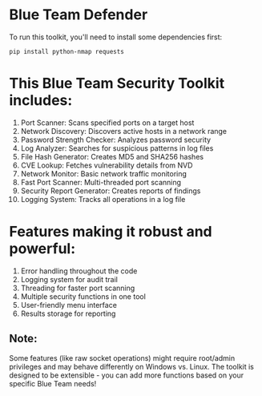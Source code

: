 # Blue Team Defender

To run this toolkit, you'll need to install some dependencies first:

    pip install python-nmap requests
    
# This Blue Team Security Toolkit includes:

1.  Port Scanner: Scans specified ports on a target host
2.  Network Discovery: Discovers active hosts in a network range
3.  Password Strength Checker: Analyzes password security
4.  Log Analyzer: Searches for suspicious patterns in log files
5.  File Hash Generator: Creates MD5 and SHA256 hashes
6.  CVE Lookup: Fetches vulnerability details from NVD
7.  Network Monitor: Basic network traffic monitoring
8.  Fast Port Scanner: Multi-threaded port scanning
9.  Security Report Generator: Creates reports of findings
10.  Logging System: Tracks all operations in a log file


# Features making it robust and powerful:

1.  Error handling throughout the code
2.  Logging system for audit trail
3.  Threading for faster port scanning
4.  Multiple security functions in one tool
5.  User-friendly menu interface
6.  Results storage for reporting


## Note: 
Some features (like raw socket operations) might require root/admin privileges and may behave differently on Windows vs. Linux. 
The toolkit is designed to be extensible - you can add more functions based on your specific Blue Team needs!
